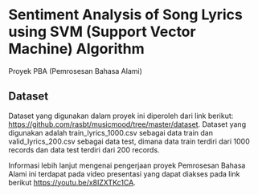 # Sentiment Analysis of Song Lyrics using SVM (Support Vector Machine) Algorithm
Proyek PBA (Pemrosesan Bahasa Alami)

## Dataset
Dataset yang digunakan dalam proyek ini diperoleh dari link berikut: https://github.com/rasbt/musicmood/tree/master/dataset. Dataset yang digunakan adalah train_lyrics_1000.csv sebagai data train dan valid_lyrics_200.csv sebagai data test, dimana data train terdiri dari 1000 records dan data test terdiri dari 200 records.


Informasi lebih lanjut mengenai pengerjaan proyek Pemrosesan Bahasa Alami ini terdapat pada video presentasi yang dapat diakses pada link berikut https://youtu.be/x8IZXTKc1CA.
